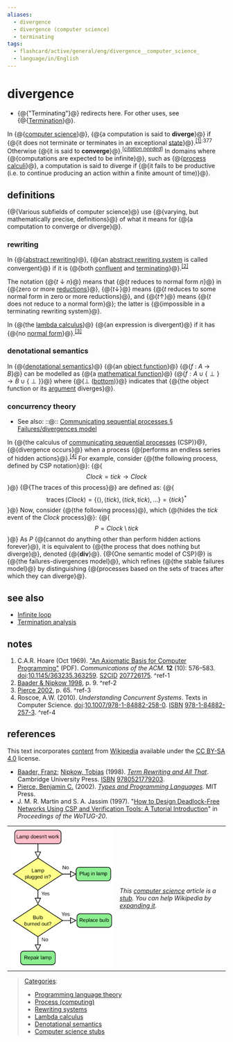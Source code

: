 ```yaml
---
aliases:
  - divergence
  - divergence (computer science)
  - terminating
tags:
  - flashcard/active/general/eng/divergence__computer_science_
  - language/in/English
---
```


# divergence

- {@{"Terminating"}@} redirects here. For other uses, see {@{[Termination](termination%20(disambiguation).md)}@}. <!--SR:!2025-10-07,14,290!2025-10-08,15,290-->

In {@{[computer science](computer%20science.md)}@}, {@{a computation is said to __diverge__}@} if {@{it does not terminate or terminates in an exceptional [state](state%20(computer%20science).md)}@}.<sup>[\[1\]](#^ref-1)</sup><sup>:&hairsp;377&hairsp;</sup> Otherwise {@{it is said to __converge__}@}.<sup>\[_[citation needed](https://en.wikipedia.org/wiki/Wikipedia:Citation%20needed)_\]</sup> In domains where {@{computations are expected to be infinite}@}, such as {@{[process calculi](process%20calculi.md)}@}, a computation is said to diverge if {@{it fails to be productive \(i.e. to continue producing an action within a finite amount of time\)}@}. <!--SR:!2025-10-08,15,290!2025-10-09,16,290!2025-10-07,14,290!2025-10-09,16,290!2025-10-09,16,290!2025-10-07,14,290!2025-10-09,16,290-->

## definitions

{@{Various subfields of computer science}@} use {@{varying, but mathematically precise, definitions}@} of what it means for {@{a computation to converge or diverge}@}. <!--SR:!2025-10-07,14,290!2025-10-09,16,290!2025-10-09,16,290-->

### rewriting

In {@{[abstract rewriting](abstract%20rewriting.md)}@}, {@{an [abstract rewriting system](abstract%20rewriting%20system.md) is called convergent}@} if it is {@{both [confluent](confluent%20(abstract%20rewriting).md) and [terminating](abstract%20rewriting%20system.md#termination%20and%20convergence)}@}.<sup>[\[2\]](#^ref-2)</sup> <!--SR:!2025-10-09,16,290!2025-10-08,15,290!2025-10-07,14,290-->

The notation {@{_t_ ↓ _n_}@} means that {@{_t_ reduces to normal form _n_}@} in {@{zero or more [reductions](reduction%20(abstract%20rewriting).md)}@}, {@{_t_<!-- markdown separator -->↓}@} means {@{_t_ reduces to some normal form in zero or more reductions}@}, and {@{_t_<!-- markdown separator -->↑}@} means {@{_t_ does not reduce to a normal form}@}; the latter is {@{impossible in a terminating rewriting system}@}. <!--SR:!2025-10-07,14,290!2025-10-07,14,290!2025-10-07,14,290!2025-10-07,14,290!2025-10-08,15,290!2025-10-09,16,290!2025-10-09,16,290!2025-10-08,15,290-->

In {@{the [lambda calculus](lambda%20calculus.md)}@} {@{an expression is divergent}@} if it has {@{no [normal form](normal%20form%20(abstract%20rewriting).md)}@}.<sup>[\[3\]](#^ref-3)</sup> <!--SR:!2025-10-08,15,290!2025-10-08,15,290!2025-10-07,14,290-->

### denotational semantics

In {@{[denotational semantics](denotational%20semantics.md)}@} {@{an [object function](function%20(computer%20science).md)}@} {@{_f_ : _A_ → _B_}@} can be modelled as {@{a [mathematical function](function%20(mathematics).md)}@} {@{$f:A\cup \{\perp \}\rightarrow B\cup \{\perp \}$}@} where {@{⊥ \([bottom](bottom%20element.md)\)}@} indicates that {@{the object function or its [argument](argument%20(computer%20science).md) diverges}@}. <!--SR:!2025-10-08,15,290!2025-10-09,16,290!2025-10-08,15,290!2025-10-07,14,290!2025-10-09,16,290!2025-10-09,16,290!2025-10-08,15,290-->

### concurrency theory

- See also: ::@:: [Communicating sequential processes § Failures/divergences model](communicating%20sequential%20processes.md#failures%2Fdivergences%20model) <!--SR:!2025-10-09,16,290!2025-10-08,15,290-->

In {@{the calculus of [communicating sequential processes](communicating%20sequential%20processes.md) \(CSP\)}@}, {@{divergence occurs}@} when a process {@{performs an endless series of hidden actions}@}.<sup>[\[4\]](#^ref-4)</sup> For example, consider {@{the following process, defined by CSP notation}@}: {@{$$Clock=tick\rightarrow Clock$$}@} {@{The traces of this process}@} are defined as: {@{$$\operatorname {traces} (Clock)=\{\langle \rangle ,\langle tick\rangle ,\langle tick,tick\rangle ,\ldots \}=\{tick\}^{*}$$}@} Now, consider {@{the following process}@}, which {@{hides the _tick_ event of the _Clock_ process}@}: {@{$$P=Clock\setminus tick$$}@} As $P$ {@{cannot do anything other than perform hidden actions forever}@}, it is equivalent to {@{the process that does nothing but diverge}@}, denoted {@{$\mathbf {div}$}@}. {@{One semantic model of CSP}@} is {@{the failures-divergences model}@}, which refines {@{the stable failures model}@} by distinguishing {@{processes based on the sets of traces after which they can diverge}@}. <!--SR:!2025-10-08,15,290!2025-10-08,15,290!2025-10-09,16,290!2025-10-07,14,290!2025-10-07,14,290!2025-10-08,15,290!2025-10-09,16,290!2025-10-07,14,290!2025-10-08,15,290!2025-10-09,16,290!2025-10-07,14,290!2025-10-07,14,290!2025-10-08,15,290!2025-10-07,14,290!2025-10-07,14,290!2025-10-08,15,290!2025-10-09,16,290-->

## see also

- [Infinite loop](infinite%20loop.md)
- [Termination analysis](termination%20analysis.md)

## notes

1. <a id="CITEREFC.A.R. Hoare1969"></a> C.A.R. Hoare \(Oct 1969\). ["An Axiomatic Basis for Computer Programming"](http://extras.springer.com/2002/978-3-642-63970-8/DVD3/rom/pdf/Hoare_hist.pdf) \(PDF\). _Communications of the ACM_. __12__ \(10\): 576–583. [doi](doi%20(identifier).md):[10.1145/363235.363259](https://doi.org/10.1145%2F363235.363259). [S2CID](S2CID%20(identifier).md#S2CID) [207726175](https://api.semanticscholar.org/CorpusID:207726175). <a id="^ref-1"></a>^ref-1
2. [Baader & Nipkow 1998](#CITEREFBaaderNipkow1998), p. 9. <a id="^ref-2"></a>^ref-2
3. [Pierce 2002](#CITEREFPierce2002), p. 65. <a id="^ref-3"></a>^ref-3
4. <a id="CITEREFRoscoe2010"></a> Roscoe, A.W. \(2010\). _Understanding Concurrent Systems_. Texts in Computer Science. [doi](doi%20(identifier).md):[10.1007/978-1-84882-258-0](https://doi.org/10.1007%2F978-1-84882-258-0). [ISBN](ISBN%20(identifier).md) [978-1-84882-257-3](https://en.wikipedia.org/wiki/Special:BookSources/978-1-84882-257-3). <a id="^ref-4"></a>^ref-4

## references

This text incorporates [content](https://en.wikipedia.org/wiki/divergence_(computer_science)) from [Wikipedia](Wikipedia.md) available under the [CC BY-SA 4.0](https://creativecommons.org/licenses/by-sa/4.0/) license.

- <a id="CITEREFBaaderNipkow1998"></a> [Baader, Franz](Franz%20Baader.md); [Nipkow, Tobias](Tobias%20Nipkow.md) \(1998\). [_Term Rewriting and All That_](https://books.google.com/books?id=N7BvXVUCQk8C&q=Divergent). Cambridge University Press. [ISBN](ISBN%20(identifier).md) [9780521779203](https://en.wikipedia.org/wiki/Special:BookSources/9780521779203).
- <a id="CITEREFPierce2002"></a> [Pierce, Benjamin C.](Benjamin%20C.%20Pierce.md) \(2002\). [_Types and Programming Languages_](Types%20and%20Programming%20Languages.md). MIT Press.
- J. M. R. Martin and S. A. Jassim \(1997\). "[How to Design Deadlock-Free Networks Using CSP and Verification Tools: A Tutorial Introduction](http://citeseerx.ist.psu.edu/viewdoc/download?doi=10.1.1.19.1615&rep=rep1&type=pdf)" in _Proceedings of the WoTUG-20_.

|                                                                    |                                                                                                                                                                                                                                                     |
| ------------------------------------------------------------------ | --------------------------------------------------------------------------------------------------------------------------------------------------------------------------------------------------------------------------------------------------- |
| ![Stub icon](../../archives/Wikimedia%20Commons/LampFlowchart.svg) | _This [computer science](computer%20science.md) article is a [stub](https://en.wikipedia.org/wiki/Wikipedia:Stub). You can help Wikipedia by [expanding it](https://en.wikipedia.org/w/index.php?title=Divergence_(computer_science)&action=edit)._ |

> [Categories](https://en.wikipedia.org/wiki/Help:Category):
>
> - [Programming language theory](https://en.wikipedia.org/wiki/Category:Programming%20language%20theory)
> - [Process \(computing\)](https://en.wikipedia.org/wiki/Category:Process%20%28computing%29)
> - [Rewriting systems](https://en.wikipedia.org/wiki/Category:Rewriting%20systems)
> - [Lambda calculus](https://en.wikipedia.org/wiki/Category:Lambda%20calculus)
> - [Denotational semantics](https://en.wikipedia.org/wiki/Category:Denotational%20semantics)
> - [Computer science stubs](https://en.wikipedia.org/wiki/Category:Computer%20science%20stubs)
